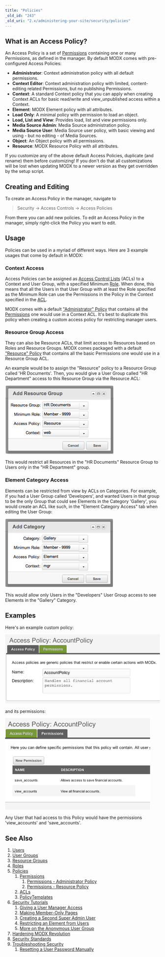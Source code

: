 ```yaml
---
title: "Policies"
_old_id: "243"
_old_uri: "2.x/administering-your-site/security/policies"
---
```


## What is an Access Policy?

 An Access Policy is a set of [Permissions](building-sites/client-proofing/security/policies/permissions "Permissions") containing one or many Permissions, as defined in the manager. By default MODX comes with pre-configured Access Policies:

- **Administrator**: Context administration policy with all default permissions.
- **Context Editor**: Context administration policy with limited, content-editing related Permissions, but no publishing Permissions.
- **Context**: A standard Context policy that you can apply when creating Context ACLs for basic read/write and view\_unpublished access within a Context.
- **Element**: MODX Element policy with all attributes.
- **Load Only**: A minimal policy with permission to load an object.
- **Load, List and View**: Provides load, list and view permissions only.
- **Media Source Admin**: Media Source administration policy.
- **Media Source User**: Media Source user policy, with basic viewing and using - but no editing - of Media Sources.
- **Object**: An Object policy with all permissions.
- **Resource**: MODX Resource Policy with all attributes.

 If you customize any of the above default Access Policies, duplicate (and rename) them before customizing! If you don't do that all customizations will be lost when updating MODX to a newer version as they get overridden by the setup script.

## Creating and Editing

 To create an Access Policy in the manager, navigate to

> Security -> Access Controls -> Access Policies

 From there you can add new policies. To edit an Access Policy in the manager, simply right-click the Policy you want to edit.

## Usage

 Policies can be used in a myriad of different ways. Here are 3 example usages that come by default in MODX:

### Context Access

 Access Policies can be assigned as [Access Control Lists](building-sites/client-proofing/security/policies/acls "ACLs") (ACLs) to a Context and User Group, with a specified Minimum [Role](building-sites/client-proofing/security/roles "Roles"). When done, this means that all the Users in that User Group with at least the Role specified as the Minimum Role can use the Permissions in the Policy in the Context specified in the [ACL](building-sites/client-proofing/security/policies/acls "ACLs").

 MODX comes with a default ["Administrator" Policy](building-sites/client-proofing/security/policies/permissions/administrator-policy "Permissions - Administrator Policy") that contains all the [Permissions](building-sites/client-proofing/security/policies/permissions "Permissions") one would use in a Context ACL. It's best to duplicate this policy when creating a custom access policy for restricting manager users.

### Resource Group Access

 They can also be Resource ACLs, that limit access to Resources based on Roles and Resource Groups. MODX comes packaged with a default ["Resource" Policy](building-sites/client-proofing/security/policies/permissions/resource-policy "Permissions - Resource Policy") that contains all the basic Permissions one would use in a Resource Group ACL.

 An example would be to assign the "Resource" policy to a Resource Group called 'HR Documents'. Then, you would give a User Group called "HR Department" access to this Resource Group via the Resource ACL:

 ![](acl-rg1.png)

 This would restrict all Resources in the "HR Documents" Resource Group to Users only in the "HR Department" group.

### Element Category Access

 Elements can be restricted from view by ACLs on Categories. For example, if you had a User Group called 'Developers', and wanted Users in that group to be the only Group that could see Elements in the Category 'Gallery', you would create an ACL like such, in the "Element Category Access" tab when editing the User Group:

 ![](acl-ecat1.png)

 This would allow only Users in the "Developers" User Group access to see Elements in the "Gallery" Category.

## Examples

 Here's an example custom policy:

 ![](policy1.png)

 and its permissions:

 ![](policy1-perm.png)

 Any User that had access to this Policy would have the permissions 'view\_accounts' and 'save\_accounts'.

## See Also

1. [Users](building-sites/client-proofing/security/users)
2. [User Groups](building-sites/client-proofing/security/user-groups)
3. [Resource Groups](building-sites/client-proofing/security/resource-groups)
4. [Roles](building-sites/client-proofing/security/roles)
5. [Policies](building-sites/client-proofing/security/policies)
   1. [Permissions](building-sites/client-proofing/security/policies/permissions)
      1. [Permissions - Administrator Policy](building-sites/client-proofing/security/policies/permissions/administrator-policy)
      2. [Permissions - Resource Policy](building-sites/client-proofing/security/policies/permissions/resource-policy)
   2. [ACLs](building-sites/client-proofing/security/policies/acls)
   3. [PolicyTemplates](building-sites/client-proofing/security/policies/policytemplates)
6. [Security Tutorials](building-sites/client-proofing/security/security-tutorials)
   1. [Giving a User Manager Access](building-sites/client-proofing/security/security-tutorials/giving-a-user-manager-access)
   2. [Making Member-Only Pages](building-sites/client-proofing/security/security-tutorials/making-member-only-pages)
   3. [Creating a Second Super Admin User](building-sites/client-proofing/security/security-tutorials/creating-a-second-super-admin-user)
   4. [Restricting an Element from Users](building-sites/client-proofing/security/security-tutorials/restricting-an-element-from-users)
   5. [More on the Anonymous User Group](building-sites/client-proofing/security/security-tutorials/more-on-the-anonymous-user-group)
7. [Hardening MODX Revolution](getting-started/maintenance/securing-modx)
8. [Security Standards](administering-your-site/security/security-standards)
9. [Troubleshooting Security](building-sites/client-proofing/security/troubleshooting-security)
   1. [Resetting a User Password Manually](building-sites/client-proofing/security/troubleshooting-security/resetting-a-user-password-manually)
